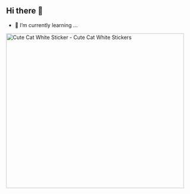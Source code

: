 ## Hi there 👋

 
- 🌱 I’m currently learning ...
<div margin-left:20px;>
 <img src="https://media.tenor.com/ZZu2QC-efdUAAAAi/cute-cat-white.gif" width="480" height="420" alt="Cute Cat White Sticker - Cute Cat White Stickers" style="max-width: 496px; background-color: unset;">
</div>
